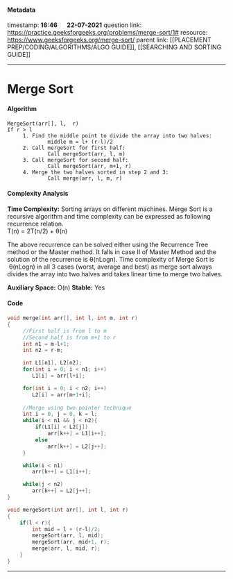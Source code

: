 #### Metadata

timestamp: **16:46**  &emsp;  **22-07-2021**
question link: https://practice.geeksforgeeks.org/problems/merge-sort/1#
resource: https://www.geeksforgeeks.org/merge-sort/
parent link: [[PLACEMENT PREP/CODING/ALGORITHMS/ALGO GUIDE]], [[SEARCHING AND SORTING GUIDE]]

---

# Merge Sort

#### Algorithm
```
MergeSort(arr[], l,  r)
If r > l
     1. Find the middle point to divide the array into two halves:  
             middle m = l+ (r-l)/2
     2. Call mergeSort for first half:   
             Call mergeSort(arr, l, m)
     3. Call mergeSort for second half:
             Call mergeSort(arr, m+1, r)
     4. Merge the two halves sorted in step 2 and 3:
             Call merge(arr, l, m, r)
```

#### Complexity Analysis
**Time Complexity:** Sorting arrays on different machines. Merge Sort is a recursive algorithm and time complexity can be expressed as following recurrence relation.   
T(n) = 2T(n/2) + θ(n)

The above recurrence can be solved either using the Recurrence Tree method or the Master method. It falls in case II of Master Method and the solution of the recurrence is θ(nLogn). Time complexity of Merge Sort is  θ(nLogn) in all 3 cases (worst, average and best) as merge sort always divides the array into two halves and takes linear time to merge two halves.  

**Auxiliary Space:** O(n)
**Stable:** Yes

#### Code

``` cpp
void merge(int arr[], int l, int m, int r)
{
	 //First half is from l to m
	 //Second half is from m+1 to r
	 int n1 = m-l+1;
	 int n2 = r-m;

	 int L1[n1], L2[n2];
	 for(int i = 0; i < n1; i++)
		L1[i] = arr[l+i];

	 for(int i = 0; i < n2; i++)
		L2[i] = arr[m+1+i];
		
	 //Merge using two pointer technique
	 int i = 0, j = 0, k = l;
	 while(i < n1 && j < n2){
		 if(L1[i] < L2[j])
			 arr[k++] = L1[i++];
		 else
			 arr[k++] = L2[j++];
	 }

	 while(i < n1)
		arr[k++] = L1[i++];

	 while(j < n2)
		arr[k++] = L2[j++];
}

void mergeSort(int arr[], int l, int r)
{
	if(l < r){
		int mid = l + (r-l)/2;
		mergeSort(arr, l, mid);
		mergeSort(arr, mid+1, r);
		merge(arr, l, mid, r);
	}
}

```

---


